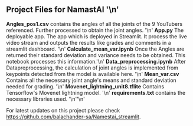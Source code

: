 ## Project Files for NamastAI '\n'
**Angles_pos1.csv** contains the angles of all the joints of the 9 YouTubers referenced. Further processed to obtain the joint angles. '\n'
**App.py** The deployable app. The app which is deployed in Streamlit. It process the live video stream and outputs the results like grades and comments in a streamlit dashboard.  '\n'
**Calculate_mean_var.ipynb** Once the Angles are returned their standard deviation and variance needs to be obtained. This notebook processes this information.'\n'
**Data_preprocessing.ipynb** After Datapreprocessing, the calculation of joint angles is implemented from keypoints detected from the model is available here. '\n'
**Mean_var.csv** Contains all the necessary joint angle's means and standard deviation needed for grading. '\n'
**Movenet_lightning_unit8.tflite** Contains Tensorflow's Movenet lightning model. '\n'
**requirements.txt** contains the necessary libraries used. '\n''\n'

For latest updates on this project please check https://github.com/balachander-sa/Namestai_streamlit.
